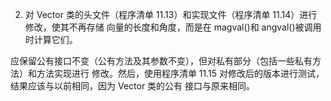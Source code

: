 2. 对 Vector 类的头文件（程序清单 11.13）和实现文件（程序清单 11.14）进行修改，使其不再存储
向量的长度和角度，而是在 magval()和 angval()被调用时计算它们。

应保留公有接口不变（公有方法及其参数不变），但对私有部分（包括一些私有方法）和方法实现进行
修改。然后，使用程序清单 11.15 对修改后的版本进行测试，结果应该与以前相同，因为 Vector 类的公有
接口与原来相同。